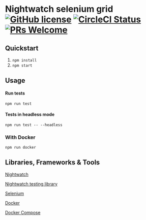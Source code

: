 # Nightwatch selenium grid [![GitHub license](https://img.shields.io/badge/license-MIT-blue.svg)](https://github.com/facebook/react/blob/master/LICENSE) [![CircleCI Status](https://circleci.com/gh/escobard/nightwatch-selenium-grid.svg?style=shield&circle-token=eceefbfb1514c3b613fc322b9ce014e7271c2e26)](https://app.circleci.com/pipelines/github/escobard/nightwatch-selenium-grid) [![PRs Welcome](https://img.shields.io/badge/PRs-welcome-brightgreen.svg)](https://github.com/escobard/cloud-apps#pull-requests) 

## Quickstart

1. `npm install`
2. `npm start`

## Usage

#### Run tests

`npm run test`

#### Tests in headless mode

`npm run test -- --headless`

### With Docker

`npm run docker`

## Libraries, Frameworks & Tools

[Nightwatch](https://nightwatchjs.org/)

[Nightwatch testing library](https://testing-library.com/docs/nightwatch-testing-library/intro)

[Selenium](https://www.selenium.dev/)

[Docker](https://www.docker.com/)

[Docker Compose](https://docs.docker.com/compose/)
